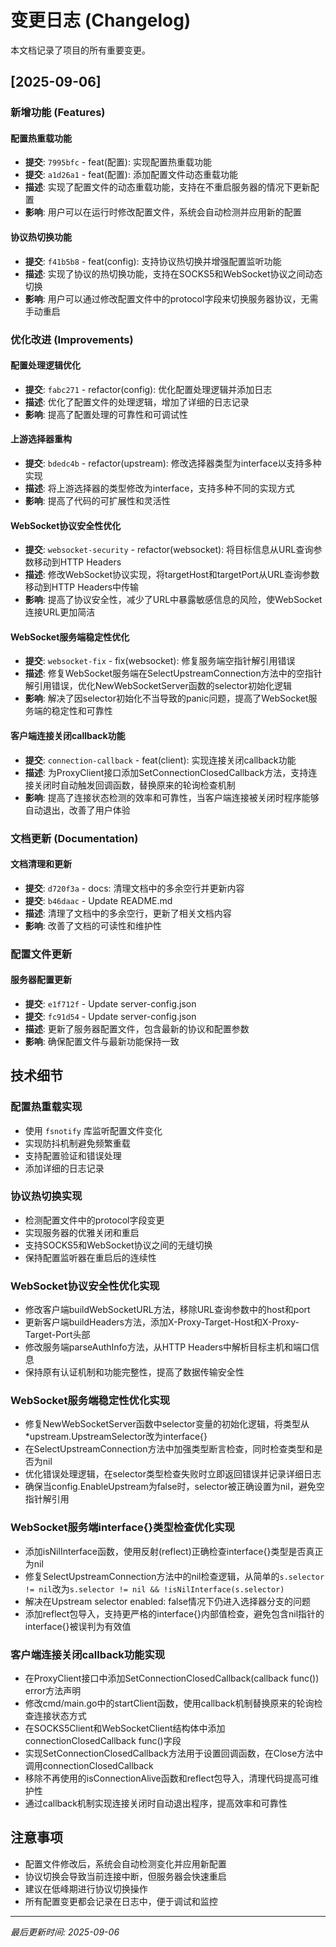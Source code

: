 # 变更日志 (Changelog)

本文档记录了项目的所有重要变更。

## [2025-09-06]

### 新增功能 (Features)

#### 配置热重载功能

- **提交**: `7995bfc` - feat(配置): 实现配置热重载功能
- **提交**: `a1d26a1` - feat(配置): 添加配置文件动态重载功能
- **描述**: 实现了配置文件的动态重载功能，支持在不重启服务器的情况下更新配置
- **影响**: 用户可以在运行时修改配置文件，系统会自动检测并应用新的配置

#### 协议热切换功能

- **提交**: `f41b5b8` - feat(config): 支持协议热切换并增强配置监听功能
- **描述**: 实现了协议的热切换功能，支持在SOCKS5和WebSocket协议之间动态切换
- **影响**:
  用户可以通过修改配置文件中的protocol字段来切换服务器协议，无需手动重启

### 优化改进 (Improvements)

#### 配置处理逻辑优化

- **提交**: `fabc271` - refactor(config): 优化配置处理逻辑并添加日志
- **描述**: 优化了配置文件的处理逻辑，增加了详细的日志记录
- **影响**: 提高了配置处理的可靠性和可调试性

#### 上游选择器重构

- **提交**: `bdedc4b` - refactor(upstream):
  修改选择器类型为interface以支持多种实现
- **描述**: 将上游选择器的类型修改为interface，支持多种不同的实现方式
- **影响**: 提高了代码的可扩展性和灵活性

#### WebSocket协议安全性优化

- **提交**: `websocket-security` - refactor(websocket):
  将目标信息从URL查询参数移动到HTTP Headers
- **描述**:
  修改WebSocket协议实现，将targetHost和targetPort从URL查询参数移动到HTTP
  Headers中传输
- **影响**:
  提高了协议安全性，减少了URL中暴露敏感信息的风险，使WebSocket连接URL更加简洁

#### WebSocket服务端稳定性优化

- **提交**: `websocket-fix` - fix(websocket): 修复服务端空指针解引用错误
- **描述**:
  修复WebSocket服务端在SelectUpstreamConnection方法中的空指针解引用错误，优化NewWebSocketServer函数的selector初始化逻辑
- **影响**:
  解决了因selector初始化不当导致的panic问题，提高了WebSocket服务端的稳定性和可靠性

#### 客户端连接关闭callback功能

- **提交**: `connection-callback` - feat(client): 实现连接关闭callback功能
- **描述**:
  为ProxyClient接口添加SetConnectionClosedCallback方法，支持连接关闭时自动触发回调函数，替换原来的轮询检查机制
- **影响**:
  提高了连接状态检测的效率和可靠性，当客户端连接被关闭时程序能够自动退出，改善了用户体验

### 文档更新 (Documentation)

#### 文档清理和更新

- **提交**: `d720f3a` - docs: 清理文档中的多余空行并更新内容
- **提交**: `b46daac` - Update README.md
- **描述**: 清理了文档中的多余空行，更新了相关文档内容
- **影响**: 改善了文档的可读性和维护性

### 配置文件更新

#### 服务器配置更新

- **提交**: `e1f712f` - Update server-config.json
- **提交**: `fc91d54` - Update server-config.json
- **描述**: 更新了服务器配置文件，包含最新的协议和配置参数
- **影响**: 确保配置文件与最新功能保持一致

## 技术细节

### 配置热重载实现

- 使用 `fsnotify` 库监听配置文件变化
- 实现防抖机制避免频繁重载
- 支持配置验证和错误处理
- 添加详细的日志记录

### 协议热切换实现

- 检测配置文件中的protocol字段变更
- 实现服务器的优雅关闭和重启
- 支持SOCKS5和WebSocket协议之间的无缝切换
- 保持配置监听器在重启后的连续性

### WebSocket协议安全性优化实现

- 修改客户端buildWebSocketURL方法，移除URL查询参数中的host和port
- 更新客户端buildHeaders方法，添加X-Proxy-Target-Host和X-Proxy-Target-Port头部
- 修改服务端parseAuthInfo方法，从HTTP Headers中解析目标主机和端口信息
- 保持原有认证机制和功能完整性，提高了数据传输安全性

### WebSocket服务端稳定性优化实现

- 修复NewWebSocketServer函数中selector变量的初始化逻辑，将类型从*upstream.UpstreamSelector改为interface{}
- 在SelectUpstreamConnection方法中加强类型断言检查，同时检查类型和是否为nil
- 优化错误处理逻辑，在selector类型检查失败时立即返回错误并记录详细日志
- 确保当config.EnableUpstream为false时，selector被正确设置为nil，避免空指针解引用

### WebSocket服务端interface{}类型检查优化实现

- 添加isNilInterface函数，使用反射(reflect)正确检查interface{}类型是否真正为nil
- 修复SelectUpstreamConnection方法中的nil检查逻辑，从简单的`s.selector != nil`改为`s.selector != nil && !isNilInterface(s.selector)`
- 解决在Upstream selector enabled: false情况下仍进入选择器分支的问题
- 添加reflect包导入，支持更严格的interface{}内部值检查，避免包含nil指针的interface{}被误判为有效值

### 客户端连接关闭callback功能实现

- 在ProxyClient接口中添加SetConnectionClosedCallback(callback func())
  error方法声明
- 修改cmd/main.go中的startClient函数，使用callback机制替换原来的轮询检查连接状态方式
- 在SOCKS5Client和WebSocketClient结构体中添加connectionClosedCallback func()字段
- 实现SetConnectionClosedCallback方法用于设置回调函数，在Close方法中调用connectionClosedCallback
- 移除不再使用的isConnectionAlive函数和reflect包导入，清理代码提高可维护性
- 通过callback机制实现连接关闭时自动退出程序，提高效率和可靠性

## 注意事项

- 配置文件修改后，系统会自动检测变化并应用新配置
- 协议切换会导致当前连接中断，但服务器会快速重启
- 建议在低峰期进行协议切换操作
- 所有配置变更都会记录在日志中，便于调试和监控

---

_最后更新时间: 2025-09-06_
